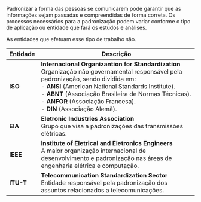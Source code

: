 
Padronizar a forma das pessoas se comunicarem pode garantir que as informações sejam passadas e compreendidas de forma correta. Os processos necessários para a padronização podem variar conforme o tipo de aplicação ou entidade que fará os estudos e análises.

As entidades que efetuam esse tipo de trabalho são. 

| Entidade | Descrição |
| ---- | ---- |
| **ISO** | **Internacional Organizantion for Standardization** <br>Organização não governamental responsável pela padronização, sendo dividida em:  <br>- **ANSI** (American National Standards Institute).  <br>- **ABNT** (Associação Brasileira de Normas Técnicas).  <br>- **ANFOR** (Associação Francesa).  <br>- **DIN** (Associação Alemã). |
| **EIA** | **Eletronic Industries Association**<br>Grupo que visa a padronizações das transmissões elétricas. |
| **IEEE** | **Institute of Eletrical and Eletronics Engineers**<br>A maior organização internacional de desenvolvimento e padronização nas áreas de engenharia elétrica e computação. |
| **ITU-T** | **Telecommunication Standardization Sector** <br>Entidade responsável pela padronização dos assuntos relacionados a telecomunicações. |


